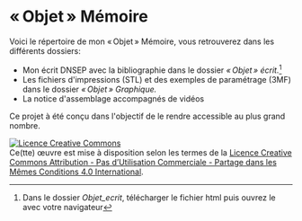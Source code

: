 
# «&#8239;Objet&#8239;» Mémoire
Voici le répertoire de mon «&#8239;Objet&#8239;» Mémoire, vous retrouverez dans les différents dossiers:
- Mon écrit DNSEP avec la bibliographie dans le dossier *«&#8239;Objet&#8239;» écrit.*[^1]
- Les fichiers d'impressions (STL) et des exemples de paramétrage (3MF) dans le dossier  *«&#8239;Objet&#8239;» Graphique.*
- La notice d'assemblage accompagnés de vidéos

Ce projet à été conçu dans l'objectif de le  rendre accessible au plus grand nombre.

[^1]:  Dans le dossier *Objet_ecrit*, télécharger le fichier html puis ouvrez le avec votre navigateur

<a rel="license" href="http://creativecommons.org/licenses/by-nc-sa/4.0/"><img alt="Licence Creative Commons" style="border-width:0" src="https://i.creativecommons.org/l/by-nc-sa/4.0/88x31.png" /></a><br />Ce(tte) œuvre est mise à disposition selon les termes de la <a rel="license" href="http://creativecommons.org/licenses/by-nc-sa/4.0/">Licence Creative Commons Attribution - Pas d’Utilisation Commerciale - Partage dans les Mêmes Conditions 4.0 International</a>.
